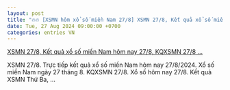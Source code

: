 ```yaml
---
layout: post
title: "🔥🔥 [XSMN hôm xổ số miền Nam 27/8] XSMN 27/8, Kết quả xổ số miền Nam hôm nay 27/8, KQXSMN 27/8 ..."
date: Tue, 27 Aug 2024 09:00:00 +0700
categories: entries VN
---
```

[XSMN 27/8, Kết quả xổ số miền Nam hôm nay 27/8, KQXSMN 27/8 ...](https://congthuong.vn/xsmn-278-ket-qua-xo-so-mien-nam-hom-nay-2782024-xo-so-mien-nam-ngay-27-thang-8truc-tiep-xsmn-278-341693.html)

XSMN 27/8. Trực tiếp kết quả xổ số miền Nam hôm nay 27/8/2024. Xổ số miền Nam ngày 27 tháng 8. KQXSMN 27/8. Xổ số hôm nay 27/8. Kết quả XSMN Thứ Ba, ...


